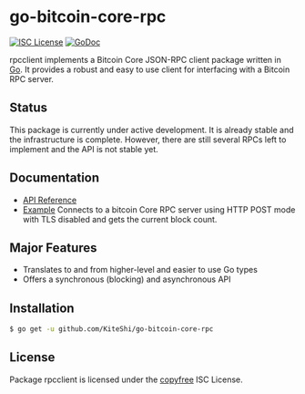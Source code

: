 go-bitcoin-core-rpc
===================

[![ISC License](http://img.shields.io/badge/license-ISC-blue.svg)](http://copyfree.org)
[![GoDoc](https://img.shields.io/badge/godoc-reference-blue.svg)](http://godoc.org/github.com/KiteShi/go-bitcoin-core-rpc)

rpcclient implements a Bitcoin Core JSON-RPC client package written
in [Go](http://golang.org/).  It provides a robust and easy to use client for
interfacing with a Bitcoin RPC server.

## Status

This package is currently under active development.  It is already stable and
the infrastructure is complete.  However, there are still several RPCs left to
implement and the API is not stable yet.

## Documentation

* [API Reference](http://godoc.org/github.com/KiteShi/go-bitcoin-core-rpc)
* [Example](https://github.com/KiteShi/go-bitcoin-core-rpc/tree/master/examples)
  Connects to a bitcoin Core RPC server using HTTP POST mode with TLS disabled
  and gets the current block count.

## Major Features

* Translates to and from higher-level and easier to use Go types
* Offers a synchronous (blocking) and asynchronous API

## Installation

```bash
$ go get -u github.com/KiteShi/go-bitcoin-core-rpc
```

## License

Package rpcclient is licensed under the [copyfree](http://copyfree.org) ISC
License.
